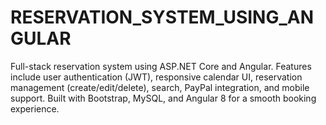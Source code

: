# RESERVATION_SYSTEM_USING_ANGULAR
Full-stack reservation system using ASP.NET Core and Angular. Features include user authentication (JWT), responsive calendar UI, reservation management (create/edit/delete), search, PayPal integration, and mobile support. Built with Bootstrap, MySQL, and Angular 8 for a smooth booking experience.
